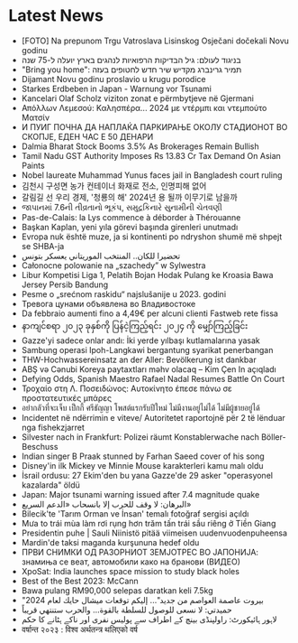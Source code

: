 # Latest News
-  [FOTO] Na prepunom Trgu Vatroslava Lisinskog Osječani dočekali Novu godinu
-  בניגוד לעולם: גיל הבדיקות הרפואיות לנהגים בארץ יועלה ל-75 שנה
-  "Bring you home": תמיר גרינברג מקדיש שיר חדש לחטופים בעזה
-  Dijamant Novu godinu proslavio u krugu porodice
-  Starkes Erdbeben in Japan - Warnung vor Tsunami
-  Kancelari Olaf Scholz viziton zonat e përmbytjeve në Gjermani
-  Απόλλων Λεμεσού: Καλησπέρα... 2024 με ντέρμπι και ντεμπούτο Ματσίν
-  И ПУИГ ПОЧНА ДА НАПЛАЌА ПАРКИРАЊЕ ОКОЛУ СТАДИОНОТ ВО СКОПЈЕ, ЕДЕН ЧАС Е 50 ДЕНАРИ
-  Dalmia Bharat Stock Booms 3.5% As Brokerages Remain Bullish
-  Tamil Nadu GST Authority Imposes Rs 13.83 Cr Tax Demand On Asian Paints
-  Nobel laureate Muhammad Yunus faces jail in Bangladesh court ruling
-  김천시 구성면 농가 컨테이너 화재로 전소, 인명피해 없어
-  갈림길 선 우리 경제, '청룡의 해' 2024년 용 될까 이무기로 남을까
-  જાપાનમાં 7.6ની તીવ્રતાનો ભૂકંપ, સમુદ્રકિનારે સુનામીની ચેતવણી
-  Pas-de-Calais: la Lys commence à déborder à Thérouanne
-  Başkan Kaplan, yeni yıla görevi başında girenleri unutmadı
-  Evropa nuk është muze, ja si kontinenti po ndryshon shumë më shpejt se SHBA-ja
-  تحضيرا للكان.. المنتخب الموريتاني يعسكر بتونس
-  Całonocne polowanie na „szachedy” w Sylwestra
-  Libur Kompetisi Liga 1, Pelatih Bojan Hodak Pulang ke Kroasia Bawa Jersey Persib Bandung
-  Pesme o „srećnom raskidu“ najslušanije u 2023. godini
-  Тревога цунами объявлена во Владивостоке
-  Da febbraio aumenti fino a 4,49€ per alcuni clienti Fastweb rete fissa
-  နာကျင်စရာ ၂၀၂၃ ခုနှစ်ကို ပြန်ငဲ့ကြည့်ရင်း ၂၀၂၄ ကို မျှော်ကြည့်ခြင်း
-  Gazze'yi sadece onlar andı: İki yerde yılbaşı kutlamalarına yasak
-  Sambung operasi Ipoh-Langkawi bergantung syarikat penerbangan
-  THW-Hochwassereinsatz an der Aller: Bevölkerung ist dankbar
-  ABŞ və Cənubi Koreya paytaxtları məhv olacaq – Kim Çen In açıqladı
-  Defying Odds, Spanish Maestro Rafael Nadal Resumes Battle On Court
-  Τροχαίο στη Λ. Ποσειδώνος: Αυτοκίνητο έπεσε πάνω σε προστατευτικές μπάρες
-  อย่ากลัวที่จะเจ็บ เป็กกี้ ศรีธัญญา โพสต์แรกรับปีใหม่ ไม่มีงานอยู่ไม่ได้ ไม่มีผู้ชายอยู่ได้
-  Incidentet në ndërrimin e viteve/ Autoritetet raportojnë për 2 të lënduar nga fishekzjarret
-  Silvester nach in Frankfurt: Polizei räumt Konstablerwache nach Böller-Beschuss
-  Indian singer B Praak stunned by Farhan Saeed cover of his song
-  Disney'in ilk Mickey ve Minnie Mouse karakterleri kamu malı oldu
-  İsrail ordusu: 27 Ekim'den bu yana Gazze'de 29 asker "operasyonel kazalarda" öldü
-  Japan: Major tsunami warning issued after 7.4 magnitude quake
-  البرهان: لا وقف للحرب إلا بانسحاب «الدعم السريع»
-  Bilecik'te 'Tarım Orman ve İnsan' temalı fotoğraf sergisi açıldı
-  Mưa to trái mùa làm rơi rụng hơn trăm tấn trái sầu riêng ở Tiền Giang
-  Presidentin puhe | Sauli Niinistö pitää viimeisen uudenvuoden­puheensa
-  Mardin'de taksi maganda kurşununa hedef oldu
-  ПРВИ СНИМКИ ОД РАЗОРНИОТ ЗЕМЈОТРЕС ВО ЈАПОНИЈА: знамиња се веат, автомобили како на бранови (ВИДЕО)
-  XpoSat: India launches space mission to study black holes
-  Best of the Best 2023: McCann
-  Bawa pulang RM90,000 selepas daratkan keli 7.5kg
-  "بيروت عاصمة العواصم من جديد"... إليكم توقعات ميشال حايك لعام 2024
-  حميدتي: لا نسعى للوصول للسلطة بالقوة... والحرب ستنتهي قريباً
-  لاہور ہائیکورٹ: راولپنڈی بینچ کے اطراف سے پولیس نفری اور ناکے ہٹانے کا حکم
-  वर्षान्त २०२३ : विश्व अर्थतन्त्र थलिएको वर्ष
